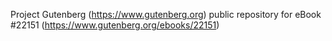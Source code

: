 Project Gutenberg (https://www.gutenberg.org) public repository for eBook #22151 (https://www.gutenberg.org/ebooks/22151)
